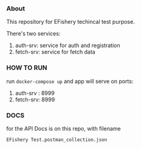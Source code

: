 ### About
This repository for EFishery techincal test purpose. 

There's two services:

1. auth-srv: service for auth and registration
2. fetch-srv: service for fetch data 
   

### HOW TO RUN

run `docker-compose up` and app will serve on ports:

1. auth-srv : 8999
2. fetch-srv: 8999

### DOCS
for the API Docs is on this repo, with filename 

`EFishery Test.postman_collection.json`